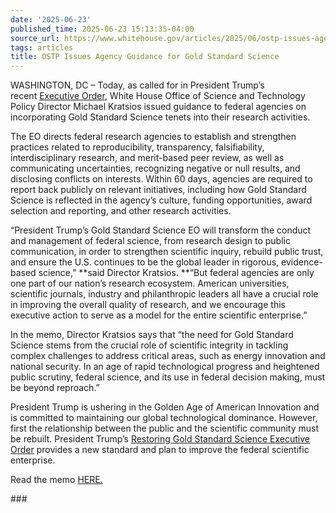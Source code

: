 ```yaml
---
date: '2025-06-23'
published_time: 2025-06-23 15:13:35-04:00
source_url: https://www.whitehouse.gov/articles/2025/06/ostp-issues-agency-guidance-for-gold-standard-science/
tags: articles
title: OSTP Issues Agency Guidance for Gold Standard Science
---
```

 
WASHINGTON, DC – Today, as called for in President Trump’s
recent [Executive
Order](https://www.whitehouse.gov/presidential-actions/2025/05/restoring-gold-standard-science/),
White House Office of Science and Technology Policy Director Michael
Kratsios issued guidance to federal agencies on incorporating Gold
Standard Science tenets into their research activities.  

The EO directs federal research agencies to establish and strengthen
practices related to reproducibility, transparency, falsifiability,
interdisciplinary research, and merit-based peer review, as well as
communicating uncertainties, recognizing negative or null results, and
disclosing conflicts on interests. Within 60 days, agencies are required
to report back publicly on relevant initiatives, including how Gold
Standard Science is reflected in the agency’s culture, funding
opportunities, award selection and reporting, and other research
activities.

“President Trump’s Gold Standard Science EO will transform the conduct
and management of federal science, from research design to public
communication, in order to strengthen scientific inquiry, rebuild public
trust, and ensure the U.S. continues to be the global leader in
rigorous, evidence-based science,” **said Director Kratsios. **“But
federal agencies are only one part of our nation’s research ecosystem.
American universities, scientific journals, industry and philanthropic
leaders all have a crucial role in improving the overall quality of
research, and we encourage this executive action to serve as a model for
the entire scientific enterprise.”

In the memo, Director Kratsios says that “the need for Gold Standard
Science stems from the crucial role of scientific integrity in tackling
complex challenges to address critical areas, such as energy innovation
and national security. In an age of rapid technological progress and
heightened public scrutiny, federal science, and its use in federal
decision making, must be beyond reproach.”

President Trump is ushering in the Golden Age of American Innovation and
is committed to maintaining our global technological dominance. However,
first the relationship between the public and the scientific community
must be rebuilt. President Trump’s [Restoring Gold Standard Science
Executive
Order](https://www.whitehouse.gov/presidential-actions/2025/05/restoring-gold-standard-science/) provides
a new standard and plan to improve the federal scientific enterprise.

Read the
memo [HERE.](https://www.whitehouse.gov/wp-content/uploads/2025/03/OSTP-Guidance-for-GSS-June-2025.pdf)

\###
